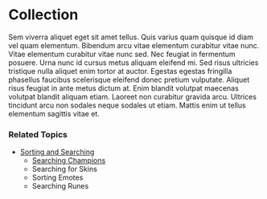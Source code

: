 # Collection

Sem viverra aliquet eget sit amet tellus. Quis varius quam quisque id diam vel quam elementum. Bibendum arcu vitae elementum curabitur vitae nunc. Vitae elementum curabitur vitae nunc sed. Nec feugiat in fermentum posuere. Urna nunc id cursus metus aliquam eleifend mi. Sed risus ultricies tristique nulla aliquet enim tortor at auctor. Egestas egestas fringilla phasellus faucibus scelerisque eleifend donec pretium vulputate. Aliquet risus feugiat in ante metus dictum at. Enim blandit volutpat maecenas volutpat blandit aliquam etiam. Laoreet non curabitur gravida arcu. Ultrices tincidunt arcu non sodales neque sodales ut etiam. Mattis enim ut tellus elementum sagittis vitae et.

### Related Topics
- [Sorting and Searching](sorting_and_searching.md)
  - [Searching Champions](searching_champions.md)
  - Searching for Skins
  - Sorting Emotes
  - Searching Runes
